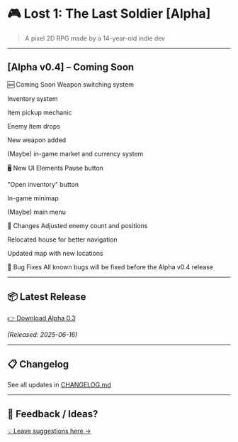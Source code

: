 # 🎮 Lost 1: The Last Soldier [Alpha]

> A pixel 2D RPG made by a 14-year-old indie dev

---

## [Alpha v0.4] – Coming Soon
🆕 Coming Soon
Weapon switching system

Inventory system

Item pickup mechanic

Enemy item drops

New weapon added

(Maybe) in-game market and currency system

🖥️ New UI Elements
Pause button

"Open inventory" button

In-game minimap

(Maybe) main menu

🔁 Changes
Adjusted enemy count and positions

Relocated house for better navigation

Updated map with new locations

🐛 Bug Fixes
All known bugs will be fixed before the Alpha v0.4 release

---

## 📦 Latest Release
[👉 Download Alpha 0.3](https://github.com/DEV-ZiMiR/Lost1-The-Last-Soldier/releases/alpha-0.3)

*(Released: 2025-06-16)*

---

## 📋 Changelog
See all updates in [CHANGELOG.md](./CHANGELOG.md)

---

## 💬 Feedback / Ideas?
[💡 Leave suggestions here →]([https://github.com/твій_репозиторій/discussions](https://github.com/DEV-ZiMiR/Lost1-The-Last-Soldier/discussions))
